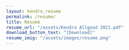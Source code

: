 ```yaml
---
layout: kendra_resume
permalink: /resume/
title: Resume
resume_url: "/assets/Kendra Allgood 2021.pdf"
download_button_text: "[Download]"
resume_imig: "/assets/images/resume.png"
---
```

